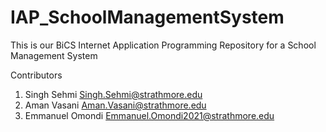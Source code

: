 # IAP_SchoolManagementSystem
This is our BiCS Internet Application Programming Repository for a School Management System

Contributors
1. Singh Sehmi Singh.Sehmi@strathmore.edu
2. Aman Vasani Aman.Vasani@strathmore.edu
3. Emmanuel Omondi Emmanuel.Omondi2021@strathmore.edu
